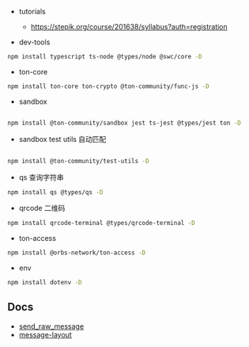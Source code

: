 
* tutorials
  * https://stepik.org/course/201638/syllabus?auth=registration

* dev-tools

```bash
npm install typescript ts-node @types/node @swc/core -D

```


* ton-core
``` bash
npm install ton-core ton-crypto @ton-community/func-js -D

```


* sandbox
```bash

npm install @ton-community/sandbox jest ts-jest @types/jest ton -D

```



* sandbox test utils
自动匹配 
```bash

npm install @ton-community/test-utils -D

```


* qs
查询字符串
``` bash
npm install qs @types/qs -D
```


* qrcode
二维码
```bash
npm install qrcode-terminal @types/qrcode-terminal -D
```


* ton-access

```bash
npm install @orbs-network/ton-access -D
```

* env

```bash
npm install dotenv -D
```


## Docs

* [send_raw_message](https://docs.ton.org/develop/func/stdlib/#send_raw_message)
* [message-layout](https://docs.ton.org/develop/smart-contracts/messages#message-layout)